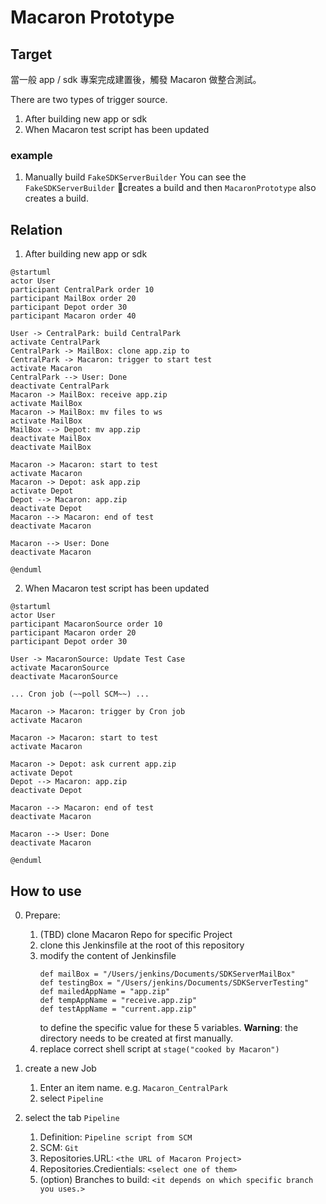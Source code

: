 # Macaron Prototype

## Target

當一般 app / sdk 專案完成建置後，觸發 Macaron 做整合測試。

There are two types of trigger source.
1. After building new app or sdk
2. When Macaron test script has been updated

### example
1. Manually build `FakeSDKServerBuilder`
    You can see the `FakeSDKServerBuilder` creates a build and then `MacaronPrototype` also creates a build.

## Relation
1. After building new app or sdk
```puml
@startuml
actor User
participant CentralPark order 10
participant MailBox order 20
participant Depot order 30
participant Macaron order 40

User -> CentralPark: build CentralPark
activate CentralPark
CentralPark -> MailBox: clone app.zip to
CentralPark -> Macaron: trigger to start test
activate Macaron
CentralPark --> User: Done
deactivate CentralPark
Macaron -> MailBox: receive app.zip
activate MailBox
Macaron -> MailBox: mv files to ws
activate MailBox
MailBox --> Depot: mv app.zip
deactivate MailBox
deactivate MailBox

Macaron -> Macaron: start to test
activate Macaron
Macaron -> Depot: ask app.zip
activate Depot
Depot --> Macaron: app.zip
deactivate Depot
Macaron --> Macaron: end of test
deactivate Macaron

Macaron --> User: Done
deactivate Macaron

@enduml
```

2. When Macaron test script has been updated
```puml
@startuml
actor User
participant MacaronSource order 10
participant Macaron order 20
participant Depot order 30

User -> MacaronSource: Update Test Case
activate MacaronSource
deactivate MacaronSource

... Cron job (~~poll SCM~~) ...

Macaron -> Macaron: trigger by Cron job
activate Macaron

Macaron -> Macaron: start to test
activate Macaron

Macaron -> Depot: ask current app.zip
activate Depot
Depot --> Macaron: app.zip
deactivate Depot

Macaron --> Macaron: end of test
deactivate Macaron

Macaron --> User: Done
deactivate Macaron

@enduml
```

## How to use

0. Prepare:
    1. (TBD) clone Macaron Repo for specific Project
    2. clone this Jenkinsfile at the root of this repository
    3. modify the content of Jenkinsfile
        ```
        def mailBox = "/Users/jenkins/Documents/SDKServerMailBox"
        def testingBox = "/Users/jenkins/Documents/SDKServerTesting"
        def mailedAppName = "app.zip"
        def tempAppName = "receive.app.zip"
        def testAppName = "current.app.zip"
        ```
        to define the specific value for these 5 variables.
        **Warning**: the directory needs to be created at first manually.
    4. replace correct shell script at `stage("cooked by Macaron")`

1. create a new Job
    1. Enter an item name. e.g. `Macaron_CentralPark`
    2. select `Pipeline`

2. select the tab `Pipeline`
    1. Definition: `Pipeline script from SCM`
    2. SCM: `Git`
    3. Repositories.URL: `<the URL of Macaron Project>`
    4. Repositories.Credientials: `<select one of them>`
    5. (option) Branches to build: `<it depends on which specific branch you uses.>`
